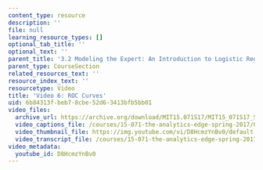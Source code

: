 ```yaml
---
content_type: resource
description: ''
file: null
learning_resource_types: []
optional_tab_title: ''
optional_text: ''
parent_title: '3.2 Modeling the Expert: An Introduction to Logistic Regression'
parent_type: CourseSection
related_resources_text: ''
resource_index_text: ''
resourcetype: Video
title: 'Video 6: ROC Curves'
uid: 6b84313f-beb7-8cbe-52d6-3413bfb5bb01
video_files:
  archive_url: https://archive.org/download/MIT15.071S17/MIT15_071S17_Session_3.2.10_300k.mp4
  video_captions_file: /courses/15-071-the-analytics-edge-spring-2017/06245971996a5084845f9954d40d14f3_D8HcmzYnBv0.vtt
  video_thumbnail_file: https://img.youtube.com/vi/D8HcmzYnBv0/default.jpg
  video_transcript_file: /courses/15-071-the-analytics-edge-spring-2017/b2058b265bd737e0422bc76844330904_D8HcmzYnBv0.pdf
video_metadata:
  youtube_id: D8HcmzYnBv0
---
```

